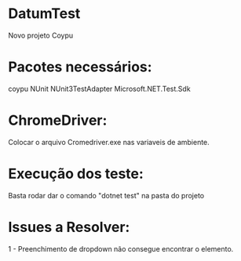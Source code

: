 # DatumTest
Novo projeto Coypu

# Pacotes necessários:
   coypu 
   NUnit
   NUnit3TestAdapter
   Microsoft.NET.Test.Sdk
   
# ChromeDriver:

Colocar o arquivo Cromedriver.exe nas variaveis de ambiente.

# Execução dos teste:
Basta rodar dar o comando "dotnet test" na pasta do projeto

# Issues a Resolver:

1 - Preenchimento de dropdown não consegue encontrar o elemento.
